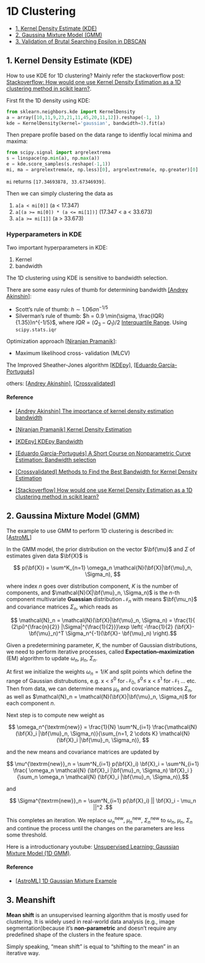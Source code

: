 
# 1D Clustering

* [1. Kernel Density Estimate (KDE)](https://github.com/HsiangHung/Machine_Learning_Note/tree/master/Clustering/1D_clustering#1-kernel-density-estimate)
* [2. Gaussina Mixture Model (GMM)](https://github.com/HsiangHung/Machine_Learning_Note/tree/master/Clustering/1D_clustering#2-gaussina-mixture-model-gmm)
* [3. Validation of Brutal Searching Epsilon in DBSCAN](https://github.com/HsiangHung/Machine_Learning_Note/tree/master/Clustering/DBSCAN#3-validation-of-brutal-searching-epsilon-in-dbscan)




## 1. Kernel Density Estimate (KDE)


How to use KDE for 1D clustering? Mainly refer the stackoverflow post: [Stackoverflow: How would one use Kernel Density Estimation as a 1D clustering method in scikit learn?](https://stackoverflow.com/questions/35094454/how-would-one-use-kernel-density-estimation-as-a-1d-clustering-method-in-scikit).

First fit the 1D density using KDE:
```Python
from sklearn.neighbors.kde import KernelDensity
a = array([10,11,9,23,21,11,45,20,11,12]).reshape(-1, 1)
kde = KernelDensity(kernel='gaussian', bandwidth=3).fit(a)
```
Then prepare profile based on the data range to identfiy local minima and maxima:
```Python
from scipy.signal import argrelextrema
s = linspace(np.min(a), np.max(a))
e = kde.score_samples(s.reshape(-1,1))
mi, ma = argrelextrema(e, np.less)[0], argrelextrema(e, np.greater)[0]
```
`mi` returns `[17.34693878, 33.67346939]`. 

Then we can simply clustering the data as 
1. `a[a < mi[0]]` (a < 17.347)
2. `a[(a >= mi[0]) * (a <= mi[1])]` (17.347 < a < 33.673)
3. `a[a >= mi[1]]` (a > 33.673)

### Hyperparameters in KDE

Two important hyperparameters in KDE:
1. Kernel
2. bandwidth

The 1D clustering using KDE is sensitive to bandwidth selection.

There are some easy rules of thumb for determining bandwidth [[Andrey Akinshin]][The importance of kernel density estimation bandwidth]:
* Scott’s rule of thumb: $h \sim 1.06 \sigma n^{-1/5}$
* Silverman’s rule of thumb: $h = 0.9 \min(\sigma, \frac{IQR}{1.35})n^{-1/5}$, where $IQR = (Q_3 - Q_1)/2$ [Interquartile Range](https://byjus.com/maths/interquartile-range/). Using ``` scipy.stats.iqr```


Optimization approach [[Niranjan Pramanik]][Kernel Density Estimation]:
* Maximum likelihood cross- validation (MLCV)

The Improved Sheather-Jones algorithm [[KDEpy]][KDEpy Bandwidth], [[Eduardo García-Portugués]][A Short Course on Nonparametric Curve Estimation: Bandwidth selection]

others: [[Andrey Akinshin]][The importance of kernel density estimation bandwidth], [[Crossvalidated]][Methods to Find the Best Bandwidth for Kernel Density Estimation]


#### Reference

* [The importance of kernel density estimation bandwidth]: https://aakinshin.net/posts/kde-bw/
[[Andrey Akinshin] The importance of kernel density estimation bandwidth](https://aakinshin.net/posts/kde-bw/)

* [Kernel Density Estimation]: https://medium.com/analytics-vidhya/kernel-density-estimation-kernel-construction-and-bandwidth-optimization-using-maximum-b1dfce127073
[[Niranjan Pramanik] Kernel Density Estimation](https://medium.com/analytics-vidhya/kernel-density-estimation-kernel-construction-and-bandwidth-optimization-using-maximum-b1dfce127073)


* [KDEpy Bandwidth]: https://kdepy.readthedocs.io/en/latest/bandwidth.html
[[KDEpy] KDEpy Bandwidth](https://kdepy.readthedocs.io/en/latest/bandwidth.html)

* [A Short Course on Nonparametric Curve Estimation: Bandwidth selection]: https://bookdown.org/egarpor/NP-EAFIT/dens-bwd.html
[[Eduardo García-Portugués] A Short Course on Nonparametric Curve Estimation: Bandwidth selection](https://bookdown.org/egarpor/NP-EAFIT/dens-bwd.html)

* [Methods to Find the Best Bandwidth for Kernel Density Estimation]: https://stats.stackexchange.com/questions/229743/methods-to-find-the-best-bandwidth-for-kernel-density-estimation
[[Crossvalidated] Methods to Find the Best Bandwidth for Kernel Density Estimation](https://stats.stackexchange.com/questions/229743/methods-to-find-the-best-bandwidth-for-kernel-density-estimation)


* [How would one use Kernel Density Estimation as a 1D clustering method in scikit learn?]: https://stackoverflow.com/questions/35094454/how-would-one-use-kernel-density-estimation-as-a-1d-clustering-method-in-scikit
[[Stackoverflow] How would one use Kernel Density Estimation as a 1D clustering method in scikit learn?](https://stackoverflow.com/questions/35094454/how-would-one-use-kernel-density-estimation-as-a-1d-clustering-method-in-scikit)

## 2. Gaussina Mixture Model (GMM)

The example to use GMM to perform 1D clustering is described in: [[AstroML]][1D Gaussian Mixture Example]

In the GMM model, the prior distribution on the vector $\bf{\mu}$ and $\Sigma$ of estimates given data $\bf{X}$ is 

$$ p(\bf{X}) = \sum^K_{n=1} \omega_n \mathcal{N}(\bf{X}|\bf{\mu}_n, \Sigma_n), $$

where index $n$ goes over distribution component, $K$ is the number of components, and $\mathcal{N}(X|\bf{\mu}_n, \Sigma_n)$ is the $n$-th component multivariate **Guassian** distribution $\mathcal{N}_n$ with means $\bf{\mu_n}$ and covariance matrices $\Sigma_n$, which reads as

$$ \mathcal{N}_n = \mathcal{N}(\bf{X}|\bf{\mu}_n, \Sigma_n) = \frac{1}{ (2\pi)^{\frac{n}{2}} |\Sigma|^{\frac{1}{2}}}\exp \left( -\frac{1}{2} (\bf{X}- \bf{\mu}_n)^T \Sigma_n^{-1}(\bf{X}- \bf{\mu}_n) \right).$$

Given a predetermining parameter, $K$, the number of Gaussian distributions, we need to perform iterative processes, called **Expectation–maximization** (EM) algorithm to update $\omega_n$, $\mu_n$, $\Sigma_n$. 

At first we initialize the weights $\omega_n = 1/K$ and split points which define the range of Gaussian distrubutions, e.g. x < $s^0$ for $\mathcal{N}_0$, $s^0 \le$ x < $s^1$ for $\mathcal{N}_1$ ... etc. Then from data, we can determine means $\mu_n$ and covariance matrices $\Sigma_n$, as well as  $\mathcal{N}_n = \mathcal{N}(\bf{X}|\bf{\mu}_n, \Sigma_n)$ for each component $n$.

Next step is to compute new weight as 

$$ \omega_n^{\textrm{new}} = \frac{1}{N} \sum^N_{i=1} \frac{\mathcal{N}(\bf{X}_i |\bf{\mu}_n, \Sigma_n)}{\sum_{n=1, 2 \cdots K} \mathcal{N}(\bf{X}_i |\bf{\mu}_n, \Sigma_n)}, $$

and the new means and covariance matrices are updated by 

$$ \mu^{\textrm{new}}_n = \sum^N_{i=1} p(\bf{X}_i) \bf{X}_i = \sum^N_{i=1} \frac{ \omega_n \mathcal{N} (\bf{X}_i |\bf{\mu}_n, \Sigma_n) \bf{X}_i }{\sum_n \omega_n \mathcal{N}  (\bf{X}_i |\bf{\mu}_n, \Sigma_n)},$$

and 

$$ \Sigma^{\textrm{new}}_n = \sum^N_{i=1} p(\bf{X}_i) || \bf{X}_i - \mu_n ||^2 .$$

This completes an iteration. We replace $\omega^{\textrm{new}}_n$, $\mu^{\textrm{new}}_n$, $\Sigma^{\textrm{new}}_n$ to $\omega_n$, $\mu_n$, $\Sigma_n$ and continue the process until the changes on the parameters are less some threshold.


Here is a introductionary youtube: [Unsupervised Learning: Gaussian Mixture Model (1D GMM)](https://www.youtube.com/watch?v=fVsmnZqrBUs).


#### Reference

* [1D Gaussian Mixture Example]: https://www.astroml.org/book_figures/chapter4/fig_GMM_1D.html
[[AstroML] 1D Gaussian Mixture Example](https://www.astroml.org/book_figures/chapter4/fig_GMM_1D.html)


## 3. Meanshift

**Mean shift** is an unsupervised learning algorithm that is mostly used for clustering. It is widely used in real-world data analysis (e.g., image segmentation)because it’s **non-parametric** and doesn’t require any predefined shape of the clusters in the feature space.

Simply speaking, “mean shift” is equal to “shifting to the mean” in an iterative way.
